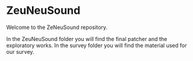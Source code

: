 # ZeuNeuSound
Welcome to the ZeNeuSound repository.

In the ZeuNeuSound folder you will find the final patcher and the exploratory works. In the survey folder you will find the material used for our survey.
